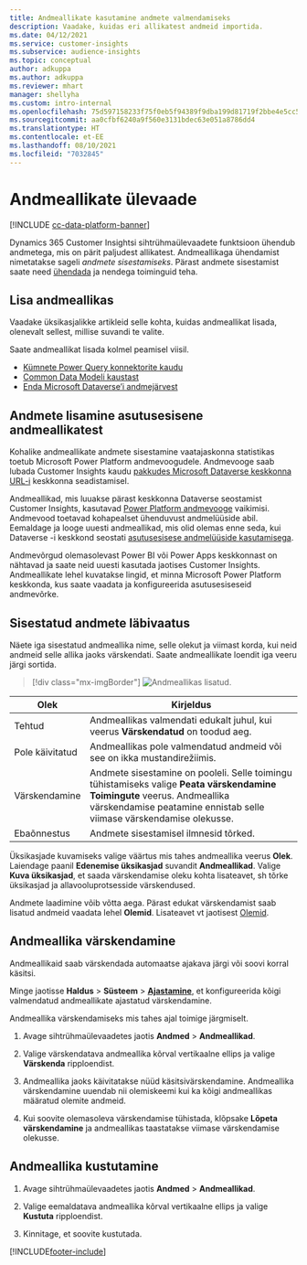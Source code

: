 ```yaml
---
title: Andmeallikate kasutamine andmete valmendamiseks
description: Vaadake, kuidas eri allikatest andmeid importida.
ms.date: 04/12/2021
ms.service: customer-insights
ms.subservice: audience-insights
ms.topic: conceptual
author: adkuppa
ms.author: adkuppa
ms.reviewer: mhart
manager: shellyha
ms.custom: intro-internal
ms.openlocfilehash: 75d597158233f75f0eb5f94389f9dba199d81719f2bbe4e5cc58d2a3afc7dcf8
ms.sourcegitcommit: aa0cfbf6240a9f560e3131bdec63e051a8786dd4
ms.translationtype: HT
ms.contentlocale: et-EE
ms.lasthandoff: 08/10/2021
ms.locfileid: "7032845"
---
```

# <a name="data-sources-overview"></a>Andmeallikate ülevaade

[!INCLUDE [cc-data-platform-banner](../includes/cc-data-platform-banner.md)]

Dynamics 365 Customer Insightsi sihtrühmaülevaadete funktsioon ühendub andmetega, mis on pärit paljudest allikatest. Andmeallikaga ühendamist nimetatakse sageli *andmete sisestamiseks*. Pärast andmete sisestamist saate need [ühendada](data-unification.md) ja nendega toiminguid teha.

## <a name="add-a-data-source"></a>Lisa andmeallikas

Vaadake üksikasjalikke artikleid selle kohta, kuidas andmeallikat lisada, olenevalt sellest, millise suvandi te valite.

Saate andmeallikat lisada kolmel peamisel viisil.

- [Kümnete Power Query konnektorite kaudu](connect-power-query.md)
- [Common Data Modeli kaustast](connect-common-data-model.md)
- [Enda Microsoft Dataverse’i andmejärvest](connect-dataverse-managed-lake.md)

## <a name="add-data-from-on-premises-data-sources"></a>Andmete lisamine asutusesisene andmeallikatest

Kohalike andmeallikate andmete sisestamine vaatajaskonna statistikas toetub Microsoft Power Platform andmevoogudele. Andmevooge saab lubada Customer Insights kaudu [pakkudes Microsoft Dataverse keskkonna URL-i](get-started-paid.md) keskkonna seadistamisel.

Andmeallikad, mis luuakse pärast keskkonna Dataverse seostamist Customer Insights, kasutavad [Power Platform andmevooge](/power-query/dataflows/overview-dataflows-across-power-platform-dynamics-365) vaikimisi. Andmevood toetavad kohapealset ühenduvust andmelüüside abil. Eemaldage ja looge uuesti andmeallikad, mis olid olemas enne seda, kui Dataverse -i keskkond seostati [asutusesisese andmelüüside kasutamisega](/data-integration/gateway/service-gateway-app).

Andmevõrgud olemasolevast Power BI või Power Apps keskkonnast on nähtavad ja saate neid uuesti kasutada jaotises Customer Insights. Andmeallikate lehel kuvatakse lingid, et minna Microsoft Power Platform keskkonda, kus saate vaadata ja konfigureerida asutusesiseseid andmevõrke.

## <a name="review-ingested-data"></a>Sisestatud andmete läbivaatus

Näete iga sisestatud andmeallika nime, selle olekut ja viimast korda, kui neid andmeid selle allika jaoks värskendati. Saate andmeallikate loendit iga veeru järgi sortida.

> [!div class="mx-imgBorder"]
> ![Andmeallikas lisatud.](media/configure-data-datasource-added.png "Andmeallikas lisatud")

|Olek  |Kirjeldus  |
|---------|---------|
|Tehtud   |Andmeallikas valmendati edukalt juhul, kui veerus **Värskendatud** on toodud aeg.
|Pole käivitatud   |Andmeallikas pole valmendatud andmeid või see on ikka mustandirežiimis.         |
|Värskendamine    |Andmete sisestamine on pooleli. Selle toimingu tühistamiseks valige **Peata värskendamine** **Toimingute** veerus. Andmeallika värskendamise peatamine ennistab selle viimase värskendamise olekusse.       |
|Ebaõnnestus     |Andmete sisestamisel ilmnesid tõrked.         |

Üksikasjade kuvamiseks valige väärtus mis tahes andmeallika veerus **Olek**. Laiendage paanil **Edenemise üksikasjad** suvandit **Andmeallikad**. Valige **Kuva üksikasjad**, et saada värskendamise oleku kohta lisateavet, sh tõrke üksikasjad ja allavooluprotsesside värskendused.

Andmete laadimine võib võtta aega. Pärast edukat värskendamist saab lisatud andmeid vaadata lehel **Olemid**. Lisateavet vt jaotisest [Olemid](entities.md).

## <a name="refresh-a-data-source"></a>Andmeallika värskendamine

Andmeallikaid saab värskendada automaatse ajakava järgi või soovi korral käsitsi. 

Minge jaotisse **Haldus** > **Süsteem** > [**Ajastamine**](system.md#schedule-tab), et konfigureerida kõigi valmendatud andmeallikate ajastatud värskendamine.

Andmeallika värskendamiseks mis tahes ajal toimige järgmiselt.

1. Avage sihtrühmaülevaadetes jaotis **Andmed** > **Andmeallikad**.

2. Valige värskendatava andmeallika kõrval vertikaalne ellips ja valige **Värskenda** ripploendist.

3. Andmeallika jaoks käivitatakse nüüd käsitsivärskendamine. Andmeallika värskendamine uuendab nii olemiskeemi kui ka kõigi andmeallikas määratud olemite andmeid.

4. Kui soovite olemasoleva värskendamise tühistada, klõpsake **Lõpeta värskendamine** ja andmeallikas taastatakse viimase värskendamise olekusse.

## <a name="delete-a-data-source"></a>Andmeallika kustutamine

1. Avage sihtrühmaülevaadetes jaotis **Andmed** > **Andmeallikad**.

2. Valige eemaldatava andmeallika kõrval vertikaalne ellips ja valige **Kustuta** ripploendist.

3. Kinnitage, et soovite kustutada.


[!INCLUDE[footer-include](../includes/footer-banner.md)]
